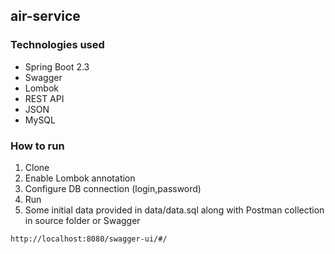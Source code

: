 ## air-service

### Technologies used
- Spring Boot 2.3
- Swagger
- Lombok
- REST API
- JSON
- MySQL

### How to run
1. Clone
2. Enable Lombok annotation
3. Configure DB connection (login,password)
4. Run
5. Some initial data provided in data/data.sql along with Postman collection in source folder or Swagger
```
http://localhost:8080/swagger-ui/#/
```
